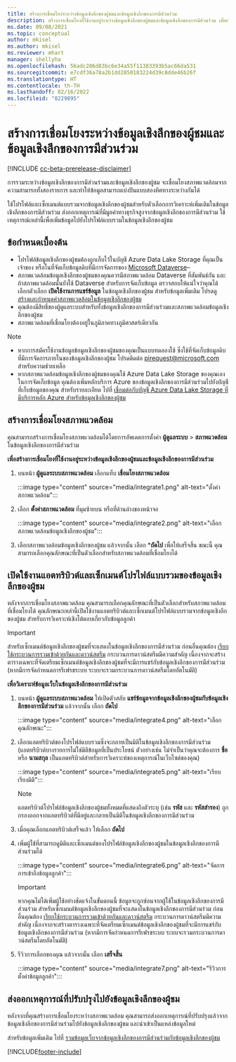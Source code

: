 ```yaml
---
title: สร้างการเชื่อมโยงระหว่างข้อมูลเชิงลึกของผู้ชมและข้อมูลเชิงลึกของการมีส่วนร่วม
description: สร้างการเชื่อมโยงที่ใช้งานอยู่ระหว่างข้อมูลเชิงลึกของผู้ชมและข้อมูลเชิงลึกของการมีส่วนร่วม เพื่อเปิดใช้การแชร์ข้อมูลแบบสองทิศทาง
ms.date: 09/08/2021
ms.topic: conceptual
author: mkisel
ms.author: mkisel
ms.reviewer: mhart
manager: shellyha
ms.openlocfilehash: 56adc206d83bc6e34a55f11383393b5ac66da531
ms.sourcegitcommit: e7cdf36a78a2b1dd2850183224d39c8dde46b26f
ms.translationtype: HT
ms.contentlocale: th-TH
ms.lasthandoff: 02/16/2022
ms.locfileid: "8229895"
---
```

# <a name="create-a-link-between-audience-insights-and-engagement-insights"></a>สร้างการเชื่อมโยงระหว่างข้อมูลเชิงลึกของผู้ชมและข้อมูลเชิงลึกของการมีส่วนร่วม

[!INCLUDE [cc-beta-prerelease-disclaimer](includes/cc-beta-prerelease-disclaimer.md)]

การรวมระหว่างข้อมูลเชิงลึกของการมีส่วนร่วมและข้อมูลเชิงลึกของผู้ชม จะเชื่อมโยงสภาพแวดล้อมจากความสามารถทั้งสองรายการ และทำให้ข้อมูลสามารถแบ่งปันแบบสองทิศทางระหว่างกันได้

ใช้โปรไฟล์และเซ็กเมนต์แบบรวมจากข้อมูลเชิงลึกของผู้ชมสำหรับตัวเลือกการวิเคราะห์เพิ่มเติมในข้อมูลเชิงลึกของการมีส่วนร่วม ส่งออกเหตุการณ์ที่มีมูลค่าทางธุรกิจสูงจากข้อมูลเชิงลึกของการมีส่วนร่วม ใช้เหตุการณ์เหล่านี้เพื่อเพิ่มข้อมูลไปยังโปรไฟล์แบบรวมในข้อมูลเชิงลึกของผู้ชม

## <a name="prerequisites"></a>ข้อกำหนดเบื้องต้น

- โปรไฟล์ข้อมูลเชิงลึกของผู้ชมต้องถูกเก็บไว้ในบัญชี Azure Data Lake Storage ที่คุณเป็นเจ้าของ หรือในที่จัดเก็บข้อมูลดิบที่มีการจัดการของ [Microsoft Dataverse](/powerapps/maker/data-platform/data-platform-intro)&ndash; 
- สภาพแวดล้อมข้อมูลเชิงลึกของผู้ชมของคุณควรมีสภาพแวดล้อม Dataverse ที่สัมพันธ์กัน และถ้าสภาพแวดล้อมนั้นยังใช้ Dataverse สำหรับการจัดเก็บข้อมูล ตรวจสอบให้แน่ใจว่าคุณได้เลือกตัวเลือก **เปิดใช้งานการแชร์ข้อมูล** ในข้อมูลเชิงลึกของผู้ชม สำหรับข้อมูลเพิ่มเติม โปรดดู [สร้างและกำหนดค่าสภาพแวดล้อมในข้อมูลเชิงลึกของผู้ชม](../audience-insights/create-environment.md)
- คุณต้องมีสิทธิ์ของผู้ดูแลระบบสำหรับทั้งข้อมูลเชิงลึกของการมีส่วนร่วมและสภาพแวดล้อมข้อมูลเชิงลึกของผู้ชม
- สภาพแวดล้อมที่เชื่อมโยงต้องอยู่ในภูมิภาคทางภูมิศาสตร์เดียวกัน

> [!NOTE]
> - หากการสมัครใช้งานข้อมูลข้อมูลเชิงลึกของผู้ชมของคุณเป็นแบบทดลองใช้ ซึ่งใช้ที่จัดเก็บข้อมูลดิบที่มีการจัดการภายในของข้อมูลเชิงลึกของผู้ชม โปรดติดต่อ [pirequest@microsoft.com](mailto:pirequest@microsoft.com) สำหรับความช่วยเหลือ 
> - หากสภาพแวดล้อมข้อมูลเชิงลึกของผู้ชมของคุณใช้ Azure Data Lake Storage ของคุณเองในการจัดเก็บข้อมูล คุณต้องเพิ่มหลักบริการ Azure ของข้อมูลเชิงลึกของการมีส่วนร่วมไปยังบัญชีที่เก็บข้อมูลของคุณ สำหรับรายละเอียด ไปที่ [เชื่อมต่อกับบัญชี Azure Data Lake Storage ที่มีบริการหลัก Azure สำหรับข้อมูลเชิงลึกของผู้ชม](../audience-insights/connect-service-principal.md) 


## <a name="create-an-environment-link"></a>สร้างการเชื่อมโยงสภาพแวดล้อม

คุณสามารถสร้างการเชื่อมโยงสภาพแวดล้อมได้โดยการอัพเดตการตั้งค่า **ผู้ดูแลระบบ** > **สภาพแวดล้อม** ในข้อมูลเชิงลึกของการมีส่วนร่วม

**เพื่อสร้างการเชื่อมโยงที่ใช้งานอยู่ระหว่างข้อมูลเชิงลึกของผู้ชมและข้อมูลเชิงลึกของการมีส่วนร่วม**

1. บนหน้า **ผู้ดูแลระบบสภาพแวดล้อม** เลือกแท็บ **เชื่อมโยงสภาพแวดล้อม**

    :::image type="content" source="media/integrate1.png" alt-text="ตั้งค่าสภาพแวดล้อม":::

1. เลือก **ตั้งค่าสภาพแวดล้อม** ที่มุมซ้ายบน หรือที่ด้านล่างของหน้าจอ

     :::image type="content" source="media/integrate2.png" alt-text="เลือกสภาพแวดล้อมข้อมูลเชิงลึกของผู้ชม":::

1. เลือกสภาพแวดล้อมข้อมูลเชิงลึกฃองผู้ชม แล้วจากนั้น เลือก ***ถัดไป** เพื่อให้เสร็จสิ้น ขณะนี้ คุณสามารถเลือกคุณลักษณะที่เป็นตัวเลือกสำหรับสภาพแวดล้อมที่เชื่อมโยงได้
 
## <a name="enable-audience-insights-unified-profiles-attributes-and-segments"></a>เปิดใช้งานแอตทริบิวต์และเซ็กเมนต์โปรไฟล์แบบรวมของข้อมูลเชิงลึกของผู้ชม

หลังจากการเชื่อมโยงสภาพแวดล้อม คุณสามารถเลือกคุณลักษณะที่เป็นตัวเลือกสำหรับสภาพแวดล้อมที่เชื่อมโยงได้ คุณลักษณะเหล่านี้เปิดใช้งานแอตทริบิวต์และเซ็กเมนต์โปรไฟล์แบบรวมจากข้อมูลเชิงลึกของผู้ชม สำหรับการวิเคราะห์เชิงโต้ตอบเกี่ยวกับข้อมูลลูกค้า

> [!IMPORTANT]
> สำหรับเซ็กเมนต์ข้อมูลเชิงลึกของผู้ชมที่จะแสดงในข้อมูลเชิงลึกของการมีส่วนร่วม ก่อนอื่นคุณต้อง [เรียกใช้กระบวนการรวมเข้าด้วยกันและดาวน์สตรีม](../audience-insights/merge-entities.md) กระบวนการดาวน์สตรีมมีความสำคัญ เนื่องจากจะสร้างตารางเฉพาะที่จัดเตรียมเซ็กเมนต์ข้อมูลเชิงลึกของผู้ชมที่จะมีการแชร์กับข้อมูลเชิงลึกของการมีส่วนร่วม (หากมีการจัดกำหนดการรีเฟรชระบบ ระบบจะรวมกระบวนการดาวน์สตรีมโดยอัตโนมัติ)

**เพื่อวิเคราะห์ข้อมูลเว็บในข้อมูลเชิงลึกของการมีส่วนร่วม**

1. บนหน้า **ผู้ดูแลระบบสภาพแวดล้อม** ให้เปิดตัวสลับ **แชร์ข้อมูลจากข้อมูลเชิงลึกของผู้ชมกับข้อมูลเชิงลึกของการมีส่วนร่วม** แล้วจากนั้น เลือก **ถัดไป**

    :::image type="content" source="media/integrate4.png" alt-text="เลือกคุณลักษณะ":::

1. เลือกแอตทริบิวต์ของโปรไฟล์แบบรวมซึ่งจะกลายเป็นมิติในข้อมูลเชิงลึกของการมีส่วนร่วม (แอตทริบิวต์บางรายการไม่ใช่มิติข้อมูลที่เป็นประโยชน์ ตัวอย่างเช่น ไม่จำเป็นว่าคุณจะต้องการ **ชื่อ** หรือ **นามสกุล** เป็นแอตทริบิวต์สำหรับการวิเคราะห์ของเหตุการณ์ในเว็บไซต์ของคุณ)

    :::image type="content" source="media/integrate5.png" alt-text="เรียบเรียงมิติ":::

   >[!NOTE]
   > แอตทริบิวต์โปรไฟล์ข้อมูลเชิงลึกของผู้ชมทั้งหมดที่แสดงถึงตัวระบุ (เช่น **รหัส** และ **รหัสสำรอง**) ถูกกรองออกจากแอตทริบิวต์ที่มีอยู่และกลายเป็นมิติในข้อมูลเชิงลึกของการมีส่วนร่วม

1. เมื่อคุณเลือกแอตทริบิวต์เสร็จแล้ว ให้เลือก **ถัดไป**
1. เพิ่มผู้ใช้ที่สามารถดูมิติและเซ็กเมนต์ของโปรไฟล์ข้อมูลเชิงลึกของผู้ชมในข้อมูลเชิงลึกของการมีส่วนร่วมได้

    :::image type="content" source="media/integrate6.png" alt-text="จัดการการเข้าถึงข้อมูลลูกค้า":::

   > [!IMPORTANT]
   > หากคุณไม่ได้เพิ่มผู้ใช้อย่างชัดแจ้งในขั้นตอนนี้ ข้อมูลจะถูกซ่อนจากผู้ใช้ในข้อมูลเชิงลึกของการมีส่วนร่วม
   > สำหรับเซ็กเมนต์ข้อมูลเชิงลึกของผู้ชมที่จะแสดงในข้อมูลเชิงลึกของการมีส่วนร่วม ก่อนอื่นคุณต้อง [เรียกใช้กระบวนการรวมเข้าด้วยกันและดาวน์สตรีม](../audience-insights/merge-entities.md) กระบวนการดาวน์สตรีมมีความสำคัญ เนื่องจากจะสร้างตารางเฉพาะที่จัดเตรียมเซ็กเมนต์ข้อมูลเชิงลึกของผู้ชมที่จะมีการแชร์กับข้อมูลเชิงลึกของการมีส่วนร่วม (หากมีการจัดกำหนดการรีเฟรชระบบ ระบบจะรวมกระบวนการดาวน์สตรีมโดยอัตโนมัติ)

1. รีวิวการเลือกของคุณ แล้วจากนั้น เลือก **เสร็จสิ้น**

    :::image type="content" source="media/integrate7.png" alt-text="รีวิวการตั้งค่าข้อมูลลูกค้า":::

## <a name="export-refined-events-to-audience-insights"></a>ส่งออกเหตุการณ์ที่ปรับปรุงไปยังข้อมูลเชิงลึกของผู้ชม

หลังจากที่คุณสร้างการเชื่อมโยงระหว่างสภาพแวดล้อม คุณสามารถส่งออกเหตุการณ์ที่ปรับปรุงแล้วจากข้อมูลเชิงลึกของการมีส่วนร่วมไปยังข้อมูลเชิงลึกของผู้ชม และนำเข้าเป็นแหล่งข้อมูลใหม่ 

สำหรับข้อมูลเพิ่มเติม ไปที่ [รวมข้อมูลเว็บจากข้อมูลเชิงลึกของการมีส่วนร่วมกับข้อมูลเชิงลึกของผู้ชม](../audience-insights/integrate-engagement-insights.md)

<!--
## Share engagement insights refined events with audience insights

After you create a link between environments, a new option becomes available for you to share [refined events](refined-events.md) with audience insights.

Consider the following when creating refined events for audience insights: 

- Provide a meaningful name for the refined event. It will be used as an activity name in audience insights.
- Select at least the following properties to create an activity in audience insights: 
    - Signal.Action.Name indicates the activity details.
    - Signal.User.Id maps with the customer ID.
    - Signal.View.Uri is a web address as a basis for segments or measures.
    - Signal.Export.Id is a primary key for events.
    - Signal.Timestamp determines the date and time for the activity.

To share refined events:

1. From the engagement insights menu, select **Data** and then select the **Events** tab.
2. On the **Action** menu, select **Share as activity**.

    :::image type="content" source="media/integrate8.png" alt-text="Data shared events settings.":::

3. You can view and stop actively shared events on the **Export and Sharing** tab.
4. -- per Michael K, we need a mock here (Mukesh needs to update to reflect what happens in AUI once a user shares a refined event (i.e. no longer AUI, data wrangler needs to go discover data in the storage, the shared event is available as a DS and entity, correct?)

### Attach refined events shared as activities to unified profiles in audience insights

You can bring customer web activity data from engagement insights into audience insights. In addition to transactional, demographic, or behavioral data, you can view activities on the web in unified customer profiles. You can then use these profiles to get insights such as segments, measures, and predictions for audience activation.

Follow the steps in [data unification](../audience-insights/data-unification.md) to map, match, and merge website authentication information to unified profiles in audience insights.

You can also share refined events that are now available in audience insights, identified as data sources and entities. 

Next, you can relate event data from engagement insights as unified activities in customer profiles.

### Relate refined event data as an activity of a customer profile

After unifying the data, you can configure the activity for the customer profile. For more information, go to [Customer activities](../audience-insights/activities.md).

:::image type="content" source="media/web-event-activity.png" alt-text="Activities page with expanded Edit activity pane.":::

Next, configure the new activity by using mapping elements: 

- **Primary Key**: Signal.Export.Id, a unique ID that is available for every event record in engagement insights. This property is automatically generated.

- **Timestamp**: Signal.Timestamp in the event property.

- **Event**: Signal.Name, the event name that you want to track.

- **Web address**: Signal.View.Uri that refers to the URI of the page that created the event.

- **Details**: Signal.Action.Name to represent the information to associate with the event. The selected property in this case indicates that the event is for email promotion.

- **Activity type**: In this example, we choose the existing activity type WebLog. This selection is a useful filter option to run prediction models or create segments based on this activity type.

- **Set up relationship**: This important setting ties the activity to existing customer profiles. **Signal.User.Id** is the identifier configured in the SDK to be collected. It relates to the user ID in other data sources that are configured in audience insights. 

This example configures the relationship between Signal.User.Id and RetailCustomers:CustomerRetailId, which is the primary key that was identified in the map step of the data unification process.

After processing the activities, you can review customer records and open a customer card to see activities from engagement insights in the timeline. 

> [!TIP]
> To find a customer ID that has an engagement insights activity, go to **Entities** and preview the data for the UnifiedActivity entity. **ActivityTypeDisplay = WebLog** contains the engagement insights activity configured in the preceding example. Copy the customer ID for one of those records and search<!--note from editor: Edit okay? I couldn't quite follow this.-- > for that ID on the **Customers** page.

--> 

[!INCLUDE[footer-include](../includes/footer-banner.md)]
